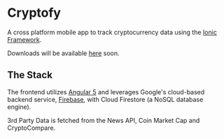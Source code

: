 # Cryptofy
A cross platform mobile app to track cryptocurrency data using the [Ionic Framework](https://ionicframework.com/).

Downloads will be available [here](https://ssparvez.github.io/cryptofy) soon.

## The Stack
The frontend utilizes [Angular 5](https://angular.io/) and leverages Google's cloud-based backend service, [Firebase](https://firebase.google.com/), with Cloud Firestore (a NoSQL database engine).

3rd Party Data is fetched from the News API, Coin Market Cap and CryptoCompare.
